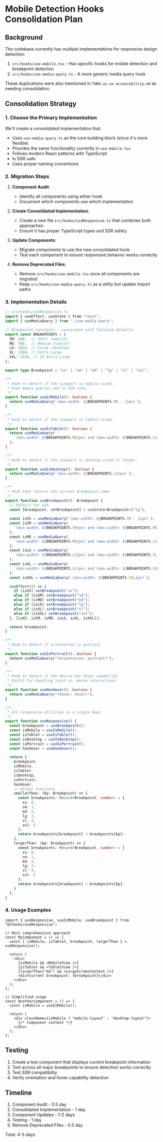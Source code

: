 # Mobile Detection Hooks Consolidation Plan

## Background

The codebase currently has multiple implementations for responsive design detection:
1. `src/hooks/use-mobile.tsx` - Has specific hooks for mobile detection and breakpoint detection
2. `src/hooks/use-media-query.ts` - A more generic media query hook

These duplications were also mentioned in `TODO.ui-ux-accessibility.md` as needing consolidation.

## Consolidation Strategy

### 1. Choose the Primary Implementation

We'll create a consolidated implementation that:
- Uses `use-media-query.ts` as the core building block (since it's more flexible)
- Provides the same functionality currently in `use-mobile.tsx`
- Follows modern React patterns with TypeScript
- Is SSR-safe
- Uses proper naming conventions

### 2. Migration Steps

1. **Component Audit**: 
   - Identify all components using either hook
   - Document which components use which implementation

2. **Create Consolidated Implementation**:
   - Create a new file `src/hooks/useResponsive.ts` that combines both approaches
   - Ensure it has proper TypeScript types and SSR safety

3. **Update Components**:
   - Migrate components to use the new consolidated hook
   - Test each component to ensure responsive behavior works correctly

4. **Remove Deprecated Files**:
   - Remove `src/hooks/use-mobile.tsx` once all components are migrated
   - Keep `src/hooks/use-media-query.ts` as a utility but update import paths

### 3. Implementation Details

```typescript
// src/hooks/useResponsive.ts
import { useEffect, useState } from "react";
import { useMediaQuery } from "./use-media-query";

// Breakpoint constants - consistent with Tailwind defaults
export const BREAKPOINTS = {
  SM: 640,  // Small (mobile)
  MD: 768,  // Medium (tablet)
  LG: 1024, // Large (desktop)
  XL: 1280, // Extra Large
  XXL: 1536, // 2X Extra Large
};

export type Breakpoint = "xs" | "sm" | "md" | "lg" | "xl" | "xxl";

/**
 * Hook to detect if the viewport is mobile-sized.
 * Uses media queries and is SSR safe.
 */
export function useIsMobile(): boolean {
  return useMediaQuery(`(max-width: ${BREAKPOINTS.MD - 1}px)`);
}

/**
 * Hook to detect if the viewport is tablet-sized.
 */
export function useIsTablet(): boolean {
  return useMediaQuery(
    `(min-width: ${BREAKPOINTS.MD}px) and (max-width: ${BREAKPOINTS.LG - 1}px)`
  );
}

/**
 * Hook to detect if the viewport is desktop-sized or larger.
 */
export function useIsDesktop(): boolean {
  return useMediaQuery(`(min-width: ${BREAKPOINTS.LG}px)`);
}

/**
 * Hook that returns the current breakpoint name
 */
export function useBreakpoint(): Breakpoint {
  // Default for SSR
  const [breakpoint, setBreakpoint] = useState<Breakpoint>("lg");
  
  const isXS = useMediaQuery(`(max-width: ${BREAKPOINTS.SM - 1}px)`);
  const isSM = useMediaQuery(
    `(min-width: ${BREAKPOINTS.SM}px) and (max-width: ${BREAKPOINTS.MD - 1}px)`
  );
  const isMD = useMediaQuery(
    `(min-width: ${BREAKPOINTS.MD}px) and (max-width: ${BREAKPOINTS.LG - 1}px)`
  );
  const isLG = useMediaQuery(
    `(min-width: ${BREAKPOINTS.LG}px) and (max-width: ${BREAKPOINTS.XL - 1}px)`
  );
  const isXL = useMediaQuery(
    `(min-width: ${BREAKPOINTS.XL}px) and (max-width: ${BREAKPOINTS.XXL - 1}px)`
  );
  const isXXL = useMediaQuery(`(min-width: ${BREAKPOINTS.XXL}px)`);

  useEffect(() => {
    if (isXS) setBreakpoint("xs");
    else if (isSM) setBreakpoint("sm");
    else if (isMD) setBreakpoint("md");
    else if (isLG) setBreakpoint("lg");
    else if (isXL) setBreakpoint("xl");
    else if (isXXL) setBreakpoint("xxl");
  }, [isXS, isSM, isMD, isLG, isXL, isXXL]);

  return breakpoint;
}

/**
 * Hook to detect if orientation is portrait
 */
export function useIsPortrait(): boolean {
  return useMediaQuery("(orientation: portrait)");
}

/**
 * Hook to detect if the device has hover capability
 * Useful for handling touch vs. mouse interactions
 */
export function useHasHover(): boolean {
  return useMediaQuery("(hover: hover)");
}

/**
 * All responsive utilities in a single hook
 */
export function useResponsive() {
  const breakpoint = useBreakpoint();
  const isMobile = useIsMobile();
  const isTablet = useIsTablet();
  const isDesktop = useIsDesktop();
  const isPortrait = useIsPortrait();
  const hasHover = useHasHover();

  return {
    breakpoint,
    isMobile,
    isTablet,
    isDesktop,
    isPortrait,
    hasHover,
    // Helper functions
    smallerThan: (bp: Breakpoint) => {
      const breakpoints: Record<Breakpoint, number> = {
        xs: 0,
        sm: 1,
        md: 2,
        lg: 3,
        xl: 4,
        xxl: 5
      };
      return breakpoints[breakpoint] < breakpoints[bp];
    },
    largerThan: (bp: Breakpoint) => {
      const breakpoints: Record<Breakpoint, number> = {
        xs: 0,
        sm: 1,
        md: 2,
        lg: 3,
        xl: 4,
        xxl: 5
      };
      return breakpoints[breakpoint] > breakpoints[bp];
    }
  };
}
```

### 4. Usage Examples

```tsx
import { useResponsive, useIsMobile, useBreakpoint } from "@/hooks/useResponsive";

// Most comprehensive approach
const MyComponent = () => {
  const { isMobile, isTablet, breakpoint, largerThan } = useResponsive();
  
  return (
    <div>
      {isMobile && <MobileView />}
      {isTablet && <TabletView />}
      {largerThan("md") && <LargeScreenContent />}
      <div>Current breakpoint: {breakpoint}</div>
    </div>
  );
};

// Simplified usage
const AnotherComponent = () => {
  const isMobile = useIsMobile();
  
  return (
    <div className={isMobile ? "mobile-layout" : "desktop-layout"}>
      {/* Component content */}
    </div>
  );
};
```

## Testing

1. Create a test component that displays current breakpoint information
2. Test across all major breakpoints to ensure detection works correctly
3. Test SSR compatibility
4. Verify orientation and hover capability detection

## Timeline

1. Component Audit - 0.5 day
2. Consolidated Implementation - 1 day
3. Component Updates - 1-2 days
4. Testing - 1 day
5. Remove Deprecated Files - 0.5 day

Total: 4-5 days 